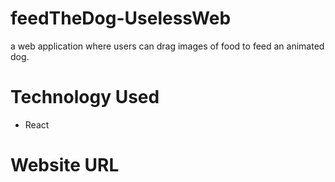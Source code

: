# feedTheDog-UselessWeb
a web application where users can drag images of food to feed an animated dog.

# Technology Used
- React

# Website URL

